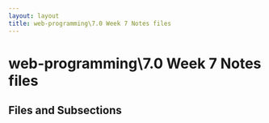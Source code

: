 ```yaml
---
layout: layout
title: web-programming\7.0 Week 7 Notes files
---
```


# web-programming\7.0 Week 7 Notes files

## Files and Subsections

